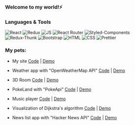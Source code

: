 ### Welcome to my world!⚡

### Languages & Tools
![React](https://img.shields.io/badge/REACT-000?style=for-the-badge&logo=REACT)
![Redux](https://img.shields.io/badge/REDUX-000?style=for-the-badge&logo=Redux&logoColor=violet)
![JS](https://img.shields.io/badge/JavaScript-000?style=for-the-badge&logo=JavaScript&logoColor=yellow)
![React Router](https://img.shields.io/badge/ReactRouter-000?style=for-the-badge&logo=ReactRouter&logoColor=yellow)
![Styled-Components](https://img.shields.io/badge/StyledComponents-000?style=for-the-badge&logo=StyledComponents&logoColor=purpl)
![Redux-Thunk](https://img.shields.io/badge/ReduxThunk-000?style=for-the-badge&logo=&logoColor=1)
![Bootstrap](https://img.shields.io/badge/Bootstrap-000?style=for-the-badge&logo=Bootstrap)
![HTML](https://img.shields.io/badge/HTML-000?style=for-the-badge&logo=html&logoColor=red)
![CSS](https://img.shields.io/badge/CSS-000?style=for-the-badge&logo=css&logoColor=fff)
![Prettier](https://img.shields.io/badge/Prettier-000?style=for-the-badge&logo=Prettier&logoColor=yellow)


### My pets:

- My site
[Code](https://github.com/AlexMosiakin/mySite) | [Demo](https://alexmosiakin.github.io/mySite/)

- Weather app with "OpenWeatherMap API" 
[Code](https://github.com/AlexMosiakin/weather-app) | <a href="https://alexmosiakin.github.io/weather-app/" target="_blank">Demo</a>
 
- 3D Room
[Code](https://github.com/AlexMosiakin/room) | [Demo](https://room-alexmosiakin.vercel.app/)

- PokeLand with "PokeApi" 
[Code](https://github.com/AlexMosiakin/poke-land) | <a href="https://alexmosiakin.github.io/poke-land/" target="_blank">Demo</a>

- Music player
[Code](https://github.com/AlexMosiakin/music-player) | [Demo](https://alexmosiakin.github.io/music-player/) 

- Visualization of Dijkstra's algorithm
[Code](https://github.com/AlexMosiakin/dijkstra) | [Demo](https://alexmosiakin.github.io/dijkstra/)

- News list app with "Hacker News API" 
[Code](https://github.com/AlexMosiakin/hacker-news) | <a href="https://alexmosiakin.github.io/hacker-news/" target="_blank">Demo</a>
